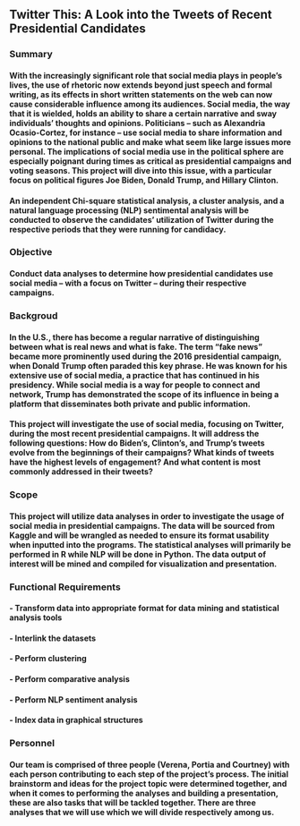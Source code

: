 ## Twitter This: A Look into the Tweets of Recent Presidential Candidates  

### Summary

#### With the increasingly significant role that social media plays in people’s lives, the use of rhetoric now extends beyond just speech and formal writing, as its effects in short written statements on the web can now cause considerable influence among its audiences. Social media, the way that it is wielded, holds an ability to share a certain narrative and sway individuals’ thoughts and opinions. Politicians – such as Alexandria Ocasio-Cortez, for instance – use social media to share information and opinions to the national public and make what seem like large issues more personal. The implications of social media use in the political sphere are especially poignant during times as critical as presidential campaigns and voting seasons. This project will dive into this issue, with a particular focus on political figures Joe Biden, Donald Trump, and Hillary Clinton.

#### An independent Chi-square statistical analysis, a cluster analysis, and a natural language processing (NLP) sentimental analysis will be conducted to observe the candidates’ utilization of Twitter during the respective periods that they were running for candidacy.

### Objective

#### Conduct data analyses to determine how presidential candidates use social media – with a focus on Twitter – during their respective campaigns.

### Backgroud

#### In the U.S., there has become a regular narrative of distinguishing between what is real news and what is fake. The term “fake news” became more prominently used during the 2016 presidential campaign, when Donald Trump often paraded this key phrase. He was known for his extensive use of social media, a practice that has continued in his presidency. While social media is a way for people to connect and network, Trump has demonstrated the scope of its influence in being a platform that disseminates both private and public information.  

#### This project will investigate the use of social media, focusing on Twitter, during the most recent presidential campaigns. It will address the following questions: How do Biden’s, Clinton’s, and Trump’s tweets evolve from the beginnings of their campaigns? What kinds of tweets have the highest levels of engagement? And what content is most commonly addressed in their tweets?

### Scope

#### This project will utilize data analyses in order to investigate the usage of social media in presidential campaigns. The data will be sourced from Kaggle and will be wrangled as needed to ensure its format usability when inputted into the programs. The statistical analyses will primarily be performed in R while NLP will be done in Python. The data output of interest will be mined and compiled for visualization and presentation.

### Functional Requirements

#### - Transform data into appropriate format for data mining and statistical analysis tools
#### - Interlink the datasets
#### - Perform clustering
#### - Perform comparative analysis
#### - Perform NLP sentiment analysis
#### - Index data in graphical structures

### Personnel 

#### Our team is comprised of three people (Verena, Portia and Courtney) with each person contributing to each step of the project’s process. The initial brainstorm and ideas for the project topic were determined together, and when it comes to performing the analyses and building a presentation, these are also tasks that will be tackled together. There are three analyses that we will use which we will divide respectively among us.
